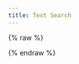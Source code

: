 ```yaml
---
title: Text Search
---
```


{% raw %}
<link href="/pagefind/pagefind-ui.css" rel="stylesheet">
<script src="/pagefind/pagefind-ui.js"></script>
<div id="search"></div>
<script>
    window.addEventListener('DOMContentLoaded', (event) => {
        new PagefindUI({ 
            element: "#search", 
            showSubResults: false,
            pageSize: 15,
            showImages: false,
            autofocus: true,
            sort: { "book-page": "asc" }
        });
    });
</script>
{% endraw %}
